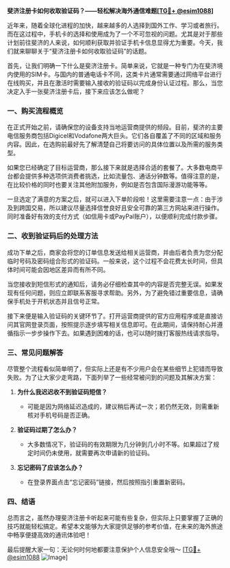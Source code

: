 **斐济注册卡如何收取验证码？——轻松解决海外通信难题[[TG💪+ @esim1088](https://t.me/s/esim1088)]**

近年来，随着全球化进程的加快，越来越多的人选择到国外工作、学习或者旅行。而在这过程中，手机卡的选择和使用成为了一个不可忽视的问题。尤其是对于那些计划前往斐济的人来说，如何顺利获取并验证手机卡信息显得尤为重要。今天，我们就来聊聊关于“斐济注册卡如何收取验证码”的话题。

首先，让我们明确一下什么是斐济注册卡。简单来说，它就是一种专门为在斐济境内使用的SIM卡。与国内的普通电话卡不同，这类卡片通常需要通过网络平台进行在线购买，并且在激活时需要输入接收的验证码以完成身份认证过程。那么，当您决定入手一张斐济注册卡后，接下来应该怎么做呢？

### 一、购买流程概览

在正式开始之前，请确保您的设备支持当地运营商提供的频段。目前，斐济的主要电信服务商包括Digicel和Vodafone两大巨头。它们各自覆盖了不同的区域和服务内容。因此，在选购前最好先了解清楚自己将要访问的具体位置以及所需的服务类型。

如果您已经确定了目标运营商，那么接下来就是选择合适的套餐了。大多数电商平台都会提供多种选项供消费者挑选，比如流量包、通话分钟数等。值得注意的是，在比较价格的同时也要关注其他附加服务，例如是否包含国际漫游功能等等。

一旦选定了满意的方案之后，就可以进入下单阶段啦！这里需要注意一点：由于涉及到跨国交易，所以建议尽量选择信誉良好且安全可靠的第三方网站来进行操作。同时准备好有效的支付方式（如信用卡或PayPal账户），以便顺利完成付款步骤。

### 二、收到验证码后的处理方法

成功下单之后，商家会将您的订单信息发送给相关运营商，并由后者负责为您分配临时号码及密码组合形式的验证码。一般来说，这个过程不会花费太长时间，但具体时间可能会因地区差异而有所不同。

当您接收到短信形式的通知后，请务必仔细检查其中的内容是否完整无误。如果发现有任何问题，则应立即联系客服寻求帮助。另外，为了避免错过重要信息，请确保手机处于开机状态并且信号正常。

接下来便是输入验证码的关键环节了。打开运营商提供的官方应用程序或是直接访问其官网登录页面，按照提示逐步填写相关信息即可。在此期间，请保持耐心并遵循指示一步步操作下去。如果遇到困难的话，也可以随时拨打客服热线请求指导。

### 三、常见问题解答

尽管整个流程看似简单明了，但实际上还是有不少用户会在某些细节上犯错而导致失败。为了让大家少走弯路，下面列举了一些经常被问到的问题及其解决方案：

1. **为什么我迟迟收不到验证码短信？**
   - 可能是因为网络延迟造成的，建议稍后再试一次；若仍然无效，则需重新核对手机号码是否正确。
   
2. **验证码过期了怎么办？**
   - 大多数情况下，验证码的有效期限为几分钟到几小时不等。如果超过了规定时间仍未使用，就需要再次申请新的验证码。
   
3. **忘记密码了应该怎么办？**
   - 在登录界面点击“忘记密码”链接，然后按照指引重置新密码。

### 四、结语

总而言之，虽然办理斐济注册卡听起来可能有些复杂，但实际上只要掌握了正确的技巧就能轻松搞定。希望本文能够为大家提供足够的参考价值，在未来的海外旅途中畅享便捷高效的通讯体验吧！

最后提醒大家一句：无论何时何地都要注意保护个人信息安全哦～ [[TG💪+ @esim1088](https://t.me/s/esim1088) ![Image](https://i.postimg.cc/4NQfJmqS/Snipaste-2025-05-13-00-14-12.png)]